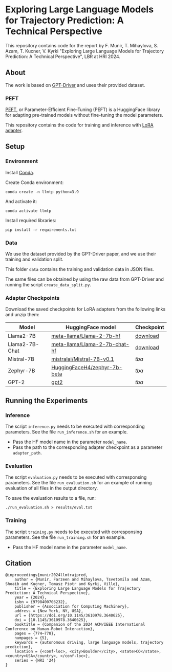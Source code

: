# Exploring Large Language Models for Trajectory Prediction: A Technical Perspective

This repository contains code for the report by F. Munir, T. Mihaylova, S. Azam, T. Kucner, V. Kyrki "Exploring Large Language Models for Trajectory Prediction: A Technical Perspective", LBR at HRI 2024.


## About

The work is based on [GPT-Driver](https://github.com/PointsCoder/GPT-Driver) and uses their provided dataset.

### PEFT

[PEFT](https://huggingface.co/docs/peft/index), or Parameter-Efficient Fine-Tuning (PEFT) is a HuggingFace library for adapting pre-trained models without fine-tuning the model parameters.

This repository contains the code for training and inference with [LoRA adapter](https://arxiv.org/abs/2106.09685).

## Setup

### Environment

Install [Conda](https://conda.io/projects/conda/en/latest/user-guide/install/index.html). 

Create Conda environment:

```
conda create -n llmtp python=3.9

```

And activate it:

```
conda activate llmtp
```

Install required libraries:

```
pip install -r requirements.txt
```

### Data

We use the dataset provided by the GPT-Driver paper, and we use their training and validation split.

This folder `data` contains the training and validation data in JSON files.

The same files can be obtained by using the raw data from GPT-Driver and running the script `create_data_split.py`.

### Adapter Checkpoints

Download the saved checkpoints for LoRA adapters from the following links and unzip them:

| Model | HuggingFace model | Checkpoint |
| ----- | ----------------- | ---------- |
|Llama2-7B | [meta-llama/Llama-2-7b-hf](https://huggingface.co/meta-llama/Llama-2-7b-hf) | [download](https://drive.google.com/file/d/1iZCD6sAAUi-y6gzRTwZtruiT4McbQJTj/view?usp=drive_link) |
|Llama2-7B-Chat | [meta-llama/Llama-2-7b-chat-hf](https://huggingface.co/meta-llama/Llama-2-7b-chat-hf) | [download](https://drive.google.com/file/d/1tntpTfbRR2uWXlTwYYlgC925fXkDmBNV/view?usp=drive_link) | 
| Mistral-7B | [mistralai/Mistral-7B-v0.1](https://huggingface.co/mistralai/Mistral-7B-v0.1) | *tba* | 
| Zephyr-7B | [HuggingFaceH4/zephyr-7b-beta](https://huggingface.co/HuggingFaceH4/zephyr-7b-beta) | *tba* | 
| GPT-2 | [gpt2](https://huggingface.co/gpt2) | *tba* | 


## Running the Experiments

### Inference

The script `inference.py` needs to be executed with corresponding parameters. 
See the file `run_inference.sh` for an example.

* Pass the HF model name in the parameter `model_name`.
* Pass the path to the corresponding adapter checkpoint as a parameter `adapter_path`.

### Evaluation

The script `evaluation.py` needs to be executed with corresponsing parameters. 
See the file `run_evaluation.sh` for an example of running evaluation of all files in the output directory.

To save the evaluation results to a file, run:
```
./run_evaluation.sh > results/eval.txt
```

### Training

The script `training.py` needs to be executed with corresponsing parameters. 
See the file `run_training.sh` for an example.

* Pass the HF model name in the parameter `model_name`.

## Citation

```
@inproceedings{munir2024llmtrajpred,
    author = {Munir, Farzeen and Mihaylova, Tsvetomila and Azam, Shoaib and Kucner, Tomasz Piotr and Kyrki, Ville},
    title = {Exploring Large Language Models for Trajectory Prediction: A Technical Perspective},
    year = {2024},
    isbn = {9798400703232},
    publisher = {Association for Computing Machinery},
    address = {New York, NY, USA},
    url = {https://doi.org/10.1145/3610978.3640625},
    doi = {10.1145/3610978.3640625},
    booktitle = {Companion of the 2024 ACM/IEEE International Conference on Human-Robot Interaction},
    pages = {774–778},
    numpages = {5},
    keywords = {autonomous driving, large language models, trajectory prediction},
    location = {<conf-loc>, <city>Boulder</city>, <state>CO</state>, <country>USA</country>, </conf-loc>},
    series = {HRI '24}
}
```